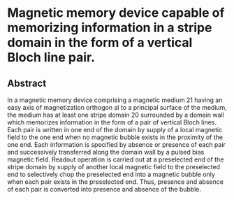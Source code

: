 # Magnetic memory device capable of memorizing information in a stripe domain in the form of a vertical Bloch line pair.

## Abstract
In a magnetic memory device comprising a magnetic medium 21 having an easy axis of magnetization orthogon al to a principal surface of the medium, the medium has at least one stripe domain 20 surrounded by a domain wall which memorizes information in the form of a pair of vertical Bloch lines. Each pair is written in one end of the domain by supply of a local magnetic field to the one end when no magnetic bubble exists in the proximity of the one end. Each information is specified by absence or presence of each pair and successively transferred along the domain wall by a pulsed bias magnetic field. Readout operation is carried out at a preselected end of the stripe domain by supply of another local magnetic field to the preselected end to selectively chop the preselected end into a magnetic bubble only when each pair exists in the preselected end. Thus, presence and absence of each pair is converted into presence and absence of the bubble.